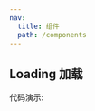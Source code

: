 ```yaml
---
nav:
  title: 组件
  path: /components
---
```


## Loading 加载

代码演示:

<code src="./demo/basic.jsx" />

<API></API>
